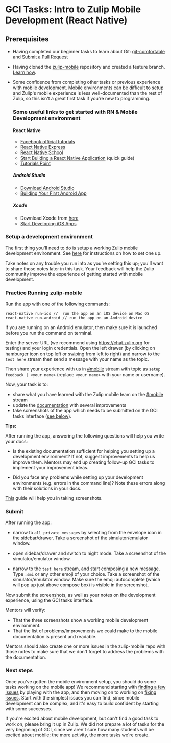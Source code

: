 # GCI Tasks: Intro to Zulip Mobile Development (React Native)

## Prerequisites

* Having completed our beginner tasks to learn about Git:
  [git-comfortable](git-comfortable.md) and [Submit a Pull Request](submit-a-pull-request.md)

* Having cloned the
  [zulip-mobile](https://github.com/zulip/zulip-mobile) repository and
  created a feature branch. [Learn how](../../before-every-task.md).

* Some confidence from completing other tasks or previous experience
  with mobile development.  Mobile environments can be difficult to
  setup and Zulip's mobile experience is less well-documented than the
  rest of Zulip, so this isn't a great first task if you're new to
  programming.

  ### Some useful links to get started with RN & Mobile Development environment

  #### React Native

  * [Facebook official tutorials](https://facebook.github.io/react-native/docs/tutorial.html)
  * [React Native Express](http://www.reactnativeexpress.com)
  * [React Native School](https://www.youtube.com/playlist?list=PLjVnDc2oPyOGBOb75V8CpeSr9Gww8pZdL)
  * [Start Building a React Native Application](https://egghead.io/lessons/react-start-building-a-react-native-application) (quick guide)
  * [Tutorials Point](https://www.tutorialspoint.com/react_native/)

  ##### Android Studio

  * [Download Android Studio](https://developer.android.com/studio/index.html)
  * [Building Your First Android App](https://developer.android.com/training/basics/firstapp/index.html)

  ##### Xcode

  * Download Xcode from [here](https://developer.apple.com/xcode/)
  * [Start Developing iOS Apps](https://developer.apple.com/library/content/referencelibrary/GettingStarted/DevelopiOSAppsSwift/BuildABasicUI.html)

### Setup a development environment

The first thing you'll need to do is setup a working Zulip mobile
development environment. See
[here](https://github.com/zulip/zulip-mobile/blob/master/docs/developer-guide.md#dev-environment)
for instructions on how to set one up.

Take notes on any trouble you run into as you're setting this up;
you'll want to share those notes later in this task.  Your feedback
will help the Zulip community improve the experience of getting
started with mobile development.

### Practice Running zulip-mobile

Run the app with one of the following commands:
```
react-native run-ios //  run the app on an iOS device on Mac OS
react-native run-android // run the app on an Android device
```

If you are running on an Android emulator, then make sure it is launched before you
run the command on terminal.

Enter the server URL (we recommend using https://chat.zulip.org for testing)
and your login credentials. Open the left drawer (by clicking on hamburger icon
on top left or swiping from left to right) and narrow to the `test here` stream
then send a message with your name as the topic.

Then share your experience with us in
[#mobile](https://chat.zulip.org/#narrow/stream/mobile) stream with
topic as `setup feedback | <your name>` (replace `<your name>` with
your name or username).

Now, your task is to:
* share what you have learned with the Zulip mobile team on the
  [#mobile](https://chat.zulip.org/#narrow/stream/mobile) stream
* update the
  [documentation](https://github.com/zulip/zulip-mobile/tree/master/docs)
  with several improvements
* take screenshots of the app which needs to be submitted on the GCI
  tasks interface ([see below](#submit)).

**Tips:**

After running the app, answering the following questions will help you write your docs:

* Is the existing documentation sufficient for helping you setting up
  a development environment?  If not, suggest improvements to help us
  improve them.  Mentors may end up creating follow-up GCI tasks to
  implement your improvement ideas.

* Did you face any problems while setting up your development
  environments (e.g. errors in the command line)? Note these errors
  along with their solutions in your docs.

[This](http://zulip.readthedocs.io/en/latest/tutorials/screenshot-and-gif-software.html) guide will help you in taking screenshots.

### Submit

After running the app:

* narrow to `all private messages` by selecting from the envelope icon
in the sidebar/drawer.  Take a screenshot of the simulator/emulator
window.

* open sidebar/drawer and switch to night mode.  Take a screenshot of
the simulator/emulator window.

* narrow to the `test here` stream, and start composing a new message. Type `:smi` or
any other emoji of your choice.
Take a screenshot of the simulator/emulator window. Make sure the emoji autocomplete
(which will pop up just above compose box) is visible in the screenshot.

Now submit the screenshots, as well as your notes on the development
experience, using the GCI tasks interface.

Mentors will verify:
* That the three screenshots show a working mobile development
  environment.
* That the list of problems/improvements we could make to the mobile
  documentation is present and readable.

Mentors should also create one or more issues in the zulip-mobile repo
with those notes to make sure that we don't forget to address the
problems with the documentation.

### Next steps

Once you've gotten the mobile environment setup, you should do some
tasks working on the mobile app!  We recommend starting with
[finding a few issues](quality-assurance.md) by playing with the app,
and then moving on to working on [fixing issues](issues.md).  Start
with the simplest issues you can find, since mobile development can be
complex, and it's easy to build confident by starting with some
successes.

If you're excited about mobile development, but can't find a good task
to work on, please bring it up in Zulip.  We did not prepare a lot of
tasks for the very beginning of GCI, since we aren't sure how many
students will be excited about mobile; the more activity, the more
tasks we're create.

